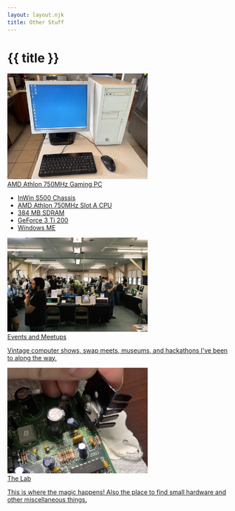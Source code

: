 ```yaml
---
layout: layout.njk
title: Other Stuff
---
```

# {{ title }}

<a class="other-page-link" href="/other/athlon">
	<img src="/images/other/athlon/small/1.jpeg" style="max-width: 320px; max-height: 240px;" />
	<div>
		<div class="link-title">AMD Athlon 750MHz Gaming PC</div>
		<div class="link-description">
			<ul>
				<li>InWin S500 Chassis</li>
				<li>AMD Athlon 750MHz Slot A CPU</li>
				<li>384 MB SDRAM</li>
				<li>GeForce 3 Ti 200</li>
				<li>Windows ME</li>
			</ul>
		</div>
	</div>
</a>

<a class="other-page-link" href="/other/meets">
	<img src="/images/other/meets/small/vcfe2023.jpg" style="max-width: 320px; max-height: 240px;" />
	<div>
		<div class="link-title">Events and Meetups</div>
		<div class="link-description">
			<p>
				Vintage computer shows, swap meets, museums, and hackathons I've been to along the way.
			</p>
		</div>
	</div>
</a>

<a class="other-page-link" href="/other/lab">
	<img src="/images/other/lab/small/brokenamp.jpg" style="max-width: 320px; max-height: 240px;" />
	<div>
		<div class="link-title">The Lab</div>
		<div class="link-description">
			<p>
				This is where the magic happens! Also the place to find small hardware and other miscellaneous things.
			</p>
		</div>
	</div>
</a>
